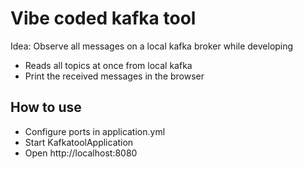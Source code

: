 # Vibe coded kafka tool

Idea: Observe all messages on a local kafka broker while developing

- Reads all topics at once from local kafka
- Print the received messages in the browser

## How to use

- Configure ports in application.yml
- Start KafkatoolApplication
- Open http://localhost:8080